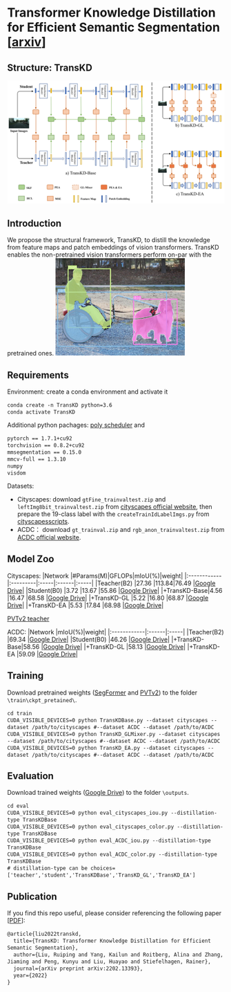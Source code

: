 # Transformer Knowledge Distillation for Efficient Semantic Segmentation [[arxiv](https://arxiv.org/abs/2202.13393)]
## Structure: TransKD
![TransKD](TransKDs.png)
## Introduction
We propose the structural framework, TransKD, to distill the knowledge from feature maps and patch embeddings of vision transformers. TransKD enables the non-pretrained vision transformers perform on-par with the pretrained ones.
<img src="https://github.com/RuipingL/OpenSU/blob/main/img/carting_214_sam.jpg" width="300">
## Requirements
Environment: create a conda environment and activate it
```
conda create -n TransKD python=3.6
conda activate TransKD
```
Additional python pachages: [poly scheduler](https://github.com/cmpark0126/pytorch-polynomial-lr-decay) and
```
pytorch == 1.7.1+cu92
torchvision == 0.8.2+cu92
mmsegmentation == 0.15.0
mmcv-full == 1.3.10
numpy
visdom
```
Datasets:
* Cityscapes: download `gtFine_trainvaltest.zip` and `leftImg8bit_trainvaltest.zip` from [cityscapes official website](https://www.cityscapes-dataset.com/downloads/), then prepare the 19-class label with the `createTrainIdLabelImgs.py` from [cityscapesscripts](https://github.com/mcordts/cityscapesScripts/tree/master/cityscapesscripts/preparation).
* ACDC： download `gt_trainval.zip` and `rgb_anon_trainvaltest.zip` from [ACDC official website](https://acdc.vision.ee.ethz.ch/download).


## Model Zoo

Cityscapes:
|Network      |#Params(M)|GFLOPs|mIoU(%)|weight|
|:------------|:---------|:-----|:------|:-----|
|Teacher(B2)  |27.36     |113.84|76.49  |[Google Drive](https://drive.google.com/file/d/1mixZrRm-nSOhIjM4ltI_wegc14iciZZS/view?usp=drive_link)|
|Student(B0)  |3.72      |13.67 |55.86  |[Google Drive](https://drive.google.com/file/d/1BCA2LHtWSSUzF0xbWELwLw66SdduYJ3X/view?usp=drive_link)|
|+TransKD-Base|4.56      |16.47 |68.58  |[Google Drive](https://drive.google.com/file/d/1KkQ2IfEfQnisWle4yob3JDEBYvGsGvhn/view?usp=drive_link)|
|+TransKD-GL  |5.22      |16.80 |68.87  |[Google Drive](https://drive.google.com/file/d/1MSQkF8wbC-QPy9vFQOazjkEOKPbUK1i0/view?usp=drive_link)|
|+TransKD-EA  |5.53      |17.84 |68.98  |[Google Drive](https://drive.google.com/file/d/1NejCOa2S5t8_8ooJT1Yauzrz-POCwr5H/view?usp=drive_link)|


[PVTv2 teacher](https://drive.google.com/file/d/1D5IDzWe1uEzuGqXnDHsF_n5U0cvh1I8t/view?usp=drive_link)

ACDC: 
|Network      |mIoU(%)|weight|
|:------------|:------|:-----|
|Teacher(B2)  |69.34  |[Google Drive](https://drive.google.com/file/d/1o-z_Jaty4ENJ2ruvVMGUng1yOKamMxU1/view?usp=drive_link)|
|Student(B0)  |46.26  |[Google Drive](https://drive.google.com/file/d/1JL-yXf4izAwHScLN3Vt330HQjs1V4B-a/view?usp=drive_link)|
|+TransKD-Base|58.56  |[Google Drive](https://drive.google.com/file/d/1B_7p-31WKtXuWm1CPW0l9mBISUkMjZnk/view?usp=drive_link)|
|+TransKD-GL  |58.13  |[Google Drive](https://drive.google.com/file/d/1ZRi7mUXXDYFpO4MRC5ekPCqoSQwFYgYt/view?usp=drive_link)|
|+TransKD-EA  |59.09  |[Google Drive](https://drive.google.com/file/d/1FpTdOkmjy2p48R6cezi43J2HbOVVuUA1/view?usp=drive_link)|

## Training
Download pretrained weights ([SegFormer](https://drive.google.com/drive/folders/1b7bwrInTW4VLEm27YawHOAMSMikga2Ia?usp=sharing) and [PVTv2](https://github.com/whai362/PVT/tree/v2/classification)) to the folder `\train\ckpt_pretained\`.
```
cd train
CUDA_VISIBLE_DEVICES=0 python TransKDBase.py --dataset cityscapes --dataset /path/to/cityscapes #--dataset ACDC --dataset /path/to/ACDC
CUDA_VISIBLE_DEVICES=0 python TransKD_GLMixer.py --dataset cityscapes --dataset /path/to/cityscapes #--dataset ACDC --dataset /path/to/ACDC
CUDA_VISIBLE_DEVICES=0 python TransKD_EA.py --dataset cityscapes --dataset /path/to/cityscapes #--dataset ACDC --dataset /path/to/ACDC
```
## Evaluation
Download trained weights ([Google Drive](https://drive.google.com/drive/folders/1vHRH3nUCdKVSrOe_VX_L9GrcJNytmUAj?usp=drive_link)) to the folder `\outputs`.
```
cd eval
CUDA_VISIBLE_DEVICES=0 python eval_cityscapes_iou.py --distillation-type TransKDBase
CUDA_VISIBLE_DEVICES=0 python eval_cityscapes_color.py --distillation-type TransKDBase
CUDA_VISIBLE_DEVICES=0 python eval_ACDC_iou.py --distillation-type TransKDBase
CUDA_VISIBLE_DEVICES=0 python eval_ACDC_color.py --distillation-type TransKDBase
# distillation-type can be choices=['teacher','student','TransKDBase','TransKD_GL','TransKD_EA']
```


## Publication
If you find this repo useful, please consider referencing the following paper [[PDF](https://arxiv.org/pdf/2202.13393)]:
```
@article{liu2022transkd,
  title={TransKD: Transformer Knowledge Distillation for Efficient Semantic Segmentation},
  author={Liu, Ruiping and Yang, Kailun and Roitberg, Alina and Zhang, Jiaming and Peng, Kunyu and Liu, Huayao and Stiefelhagen, Rainer},
  journal={arXiv preprint arXiv:2202.13393},
  year={2022}
}
```
